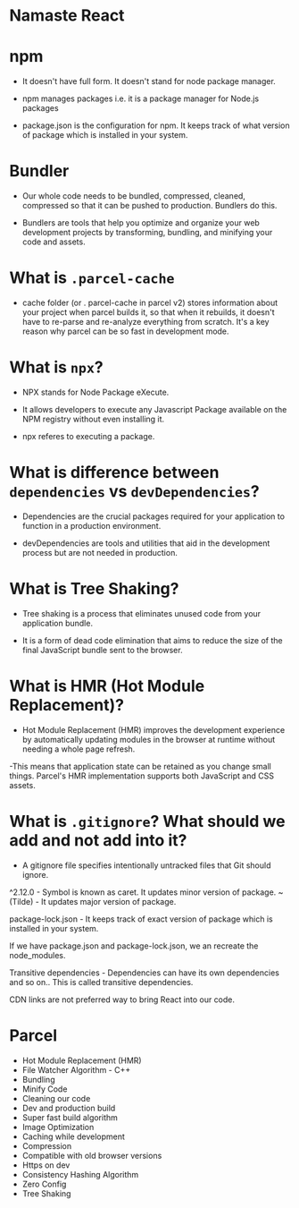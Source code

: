 # Namaste React

# npm

- It doesn't have full form. It doesn't stand for node package manager.

- npm manages packages i.e. it is a package manager for Node.js packages

- package.json is the configuration for npm. It keeps track of what version of package which is installed in your system.

# Bundler

- Our whole code needs to be bundled, compressed, cleaned, compressed so that it can be pushed to production. Bundlers do this.

- Bundlers are tools that help you optimize and organize your web development projects by transforming, bundling, and minifying your code and assets.

# What is `.parcel-cache`

- cache folder (or . parcel-cache in parcel v2) stores information about your project when parcel builds it, so that when it rebuilds, it doesn't have to re-parse and re-analyze everything from scratch. It's a key reason why parcel can be so fast in development mode.

# What is `npx`?

- NPX stands for Node Package eXecute.

- It allows developers to execute any Javascript Package available on the NPM registry without even installing it.

- npx referes to executing a package.

# What is difference between `dependencies` vs `devDependencies`?

- Dependencies are the crucial packages required for your application to function in a production environment.

- devDependencies are tools and utilities that aid in the development process but are not needed in production.

# What is Tree Shaking?

- Tree shaking is a process that eliminates unused code from your application bundle.

- It is a form of dead code elimination that aims to reduce the size of the final JavaScript bundle sent to the browser.

# What is HMR (Hot Module Replacement)?

- Hot Module Replacement (HMR) improves the development experience by automatically updating modules in the browser at runtime without needing a whole page refresh.

-This means that application state can be retained as you change small things. Parcel's HMR implementation supports both JavaScript and CSS assets.

# What is `.gitignore`? What should we add and not add into it?

- A gitignore file specifies intentionally untracked files that Git should ignore.

^2.12.0 - Symbol is known as caret. It updates minor version of package.
~ (Tilde) - It updates major version of package.

package-lock.json - It keeps track of exact version of package which is installed in your system.

If we have package.json and package-lock.json, we an recreate the node_modules.

Transitive dependencies - Dependencies can have its own dependencies and so on.. This is called transitive dependencies.

CDN links are not preferred way to bring React into our code.

# Parcel

- Hot Module Replacement (HMR)
- File Watcher Algorithm - C++
- Bundling
- Minify Code
- Cleaning our code
- Dev and production build
- Super fast build algorithm
- Image Optimization
- Caching while development
- Compression
- Compatible with old browser versions
- Https on dev
- Consistency Hashing Algorithm
- Zero Config
- Tree Shaking
